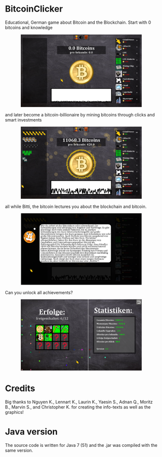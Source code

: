 # BitcoinClicker
Educational, German game about Bitcoin and the Blockchain. Start with 0 bitcoins and knowledge

<p align="center">
  <img src="resources/images/r1.png" alt="Alt text" width="400">
</p>

and later become a bitcoin-billionaire by mining bitcoins through clicks and smart investments

<p align="center">
  <img src="resources/images/r2.png" alt="Alt text" width="400">
</p>

all while Bitti, the bitcoin lectures you about the blockchain and bitcoin.

<p align="center">
  <img src="resources/images/r3.png" alt="Alt text" width="400">
</p>

Can you unlock all achievements?

<p align="center">
  <img src="resources/images/r4.png" alt="Alt text" width="400">
</p>

# Credits
Big thanks to Nguyen K., Lennart K., Laurin K., Yaesin S., Adnan Q., Moritz B., Marvin S., and Christopher K. for creating the info-texts as well as the graphics!

# Java version
The source code is written for Java 7 (51) and the .jar was compiled with the same version.
